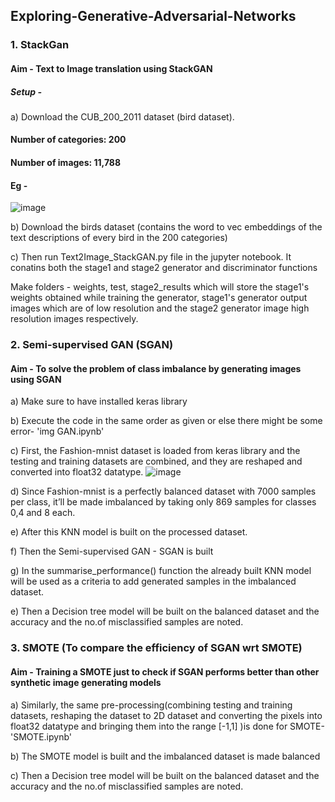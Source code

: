 ## Exploring-Generative-Adversarial-Networks


### 1. StackGan

#### Aim - Text to Image translation using StackGAN

##### Setup - 
a) Download the CUB_200_2011 dataset (bird dataset).
####  Number of categories: 200
####  Number of images: 11,788
####  Eg - 
  ![image](https://user-images.githubusercontent.com/66245321/147774362-249d02ee-cf5c-465f-b3ed-3235174e8c87.png)

b) Download the birds dataset (contains the word to vec embeddings of the text descriptions of every bird in the 200 categories)

c) Then run Text2Image_StackGAN.py file in the jupyter notebook.
        It conatins both the stage1 and stage2 generator and discriminator functions 
   
   Make folders - weights, test, stage2_results which will store the stage1's weights obtained while training the generator, stage1's generator output images which are of low resolution and the stage2 generator image high resolution images respectively.
  

### 2. Semi-supervised GAN (SGAN)

#### Aim - To solve the problem of class imbalance by generating images using SGAN

a) Make sure to have installed keras library

b) Execute the code in the same order as given or else there might be some error- 'img GAN.ipynb'

c) First, the Fashion-mnist dataset is loaded from keras library and the testing and training datasets are combined, and they are reshaped and converted into float32 datatype.
![image](https://user-images.githubusercontent.com/66245321/147775926-93af2a1e-e700-4ece-8488-2577097860fd.png)


d) Since Fashion-mnist is a perfectly balanced dataset with 7000 samples per class, it’ll be made imbalanced by taking only 869 samples for classes 0,4 and 8 each.

e) After this KNN model is built on the processed dataset.

f) Then the Semi-supervised GAN - SGAN is built

g) In the summarise_performance() function the already built KNN model will be used as a criteria to add generated samples in the imbalanced dataset.

e) Then a Decision tree model will be built on the balanced dataset and the accuracy and the no.of misclassified samples are noted.



### 3. SMOTE (To compare the efficiency of SGAN wrt SMOTE)

#### Aim - Training a SMOTE just to check if SGAN performs better than other synthetic image generating models

a) Similarly, the same pre-processing(combining testing and training datasets, reshaping the dataset to 2D dataset and converting the pixels into float32 datatype and bringing them into the range [-1,1] )is done for SMOTE- 'SMOTE.ipynb'

b) The SMOTE model is built and the imbalanced dataset is made balanced

c) Then a Decision tree model will be built on the balanced dataset and the accuracy and the no.of misclassified samples are noted.
